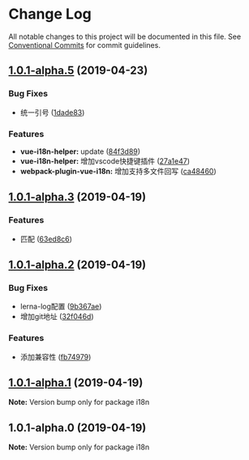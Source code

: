 # Change Log

All notable changes to this project will be documented in this file.
See [Conventional Commits](https://conventionalcommits.org) for commit guidelines.

## [1.0.1-alpha.5](https://github.com/Kuaizi-co/i18n/compare/v1.0.1-alpha.3...v1.0.1-alpha.5) (2019-04-23)


### Bug Fixes

* 统一引号 ([1dade83](https://github.com/Kuaizi-co/i18n/commit/1dade83))


### Features

* **vue-i18n-helper:** update ([84f3d89](https://github.com/Kuaizi-co/i18n/commit/84f3d89))
* **vue-i18n-helper:** 增加vscode快捷键插件 ([27a1e47](https://github.com/Kuaizi-co/i18n/commit/27a1e47))
* **webpack-plugin-vue-i18n:** 增加支持多文件回写 ([ca48460](https://github.com/Kuaizi-co/i18n/commit/ca48460))






## [1.0.1-alpha.3](https://github.com/Kuaizi-co/i18n/compare/v1.0.1-alpha.2...v1.0.1-alpha.3) (2019-04-19)


### Features

* 匹配 ([63ed8c6](https://github.com/Kuaizi-co/i18n/commit/63ed8c6))






## [1.0.1-alpha.2](https://github.com/Kuaizi-co/i18n/compare/v1.0.1-alpha.1...v1.0.1-alpha.2) (2019-04-19)


### Bug Fixes

* lerna-log配置 ([9b367ae](https://github.com/Kuaizi-co/i18n/commit/9b367ae))
* 增加git地址 ([32f046d](https://github.com/Kuaizi-co/i18n/commit/32f046d))


### Features

* 添加兼容性 ([fb74979](https://github.com/Kuaizi-co/i18n/commit/fb74979))






## [1.0.1-alpha.1](https://github.com/Kuaizi-co/i18n/compare/v1.0.1-alpha.0...v1.0.1-alpha.1) (2019-04-19)

**Note:** Version bump only for package i18n





## 1.0.1-alpha.0 (2019-04-19)

**Note:** Version bump only for package i18n
